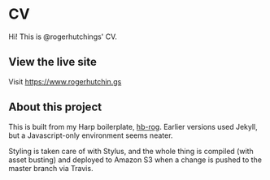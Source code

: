 # CV

Hi! This is @rogerhutchings' CV.

## View the live site

Visit https://www.rogerhutchin.gs

## About this project

This is built from my Harp boilerplate, [hb-rog](https://github.com/rogerhutchings/hb-rog). Earlier versions used Jekyll, but a Javascript-only environment seems neater. 

Styling is taken care of with Stylus, and the whole thing is compiled (with asset busting) and deployed to Amazon S3 when a change is pushed to the master branch via Travis.
